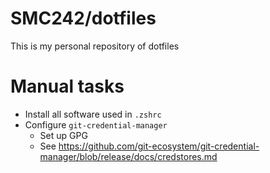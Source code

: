# SMC242/dotfiles

This is my personal repository of dotfiles

# Manual tasks

- Install all software used in `.zshrc`
- Configure `git-credential-manager`
  - Set up GPG
  - See https://github.com/git-ecosystem/git-credential-manager/blob/release/docs/credstores.md
